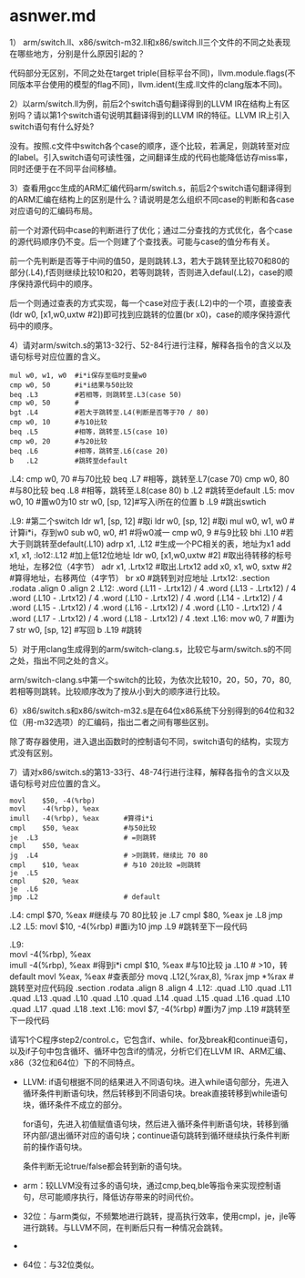 # asnwer.md

1） arm/switch.ll、x86/switch-m32.ll和x86/switch.ll三个文件的不同之处表现在哪些地方，分别是什么原因引起的？

代码部分无区别，不同之处在target triple(目标平台不同)，llvm.module.flags(不同版本平台使用的模型的flag不同)，llvm.ident(生成.ll文件的clang版本不同)。

2）以arm/switch.ll为例，前后2个switch语句翻译得到的LLVM IR在结构上有区别吗？请以第1个switch语句说明其翻译得到的LLVM IR的特征。LLVM IR上引入switch语句有什么好处?

没有。按照.c文件中switch各个case的顺序，逐个比较，若满足，则跳转至对应的label。引入switch语句可读性强，之间翻译生成的代码也能降低访存miss率，同时还便于在不同平台间移植。

3）查看用gcc生成的ARM汇编代码arm/switch.s，前后2个switch语句翻译得到的ARM汇编在结构上的区别是什么？请说明是怎么组织不同case的判断和各case对应语句的汇编码布局。

前一个对源代码中case的判断进行了优化；通过二分查找的方式优化，各个case的源代码顺序仍不变。后一个则建了个查找表。可能与case的值分布有关。

前一个先判断是否等于中间的值50，是则跳转.L3，若大于跳转至比较70和80的部分(.L4),f否则继续比较10和20，若等则跳转，否则进入defaul(.L2)，case的顺序保持源代码中的顺序。

后一个则通过查表的方式实现，每一个case对应于表(.L2)中的一个项，直接查表(ldr	w0, [x1,w0,uxtw #2])即可找到应跳转的位置(br	x0)，case的顺序保持源代码中的顺序。

4）请对arm/switch.s的第13-32行、52-84行进行注释，解释各指令的含义以及语句标号对应位置的含义。

	mul	w0, w1, w0  #i*i保存至临时变量w0
	cmp	w0, 50      #i*i结果与50比较
	beq	.L3         #若相等，则跳转至.L3(case 50)
	cmp	w0, 50      #
	bgt	.L4         #若大于跳转至.L4(判断是否等于70 / 80)
	cmp	w0, 10      #与10比较
	beq	.L5         #相等，跳转至.L5(case 10)
	cmp	w0, 20      #与20比较
	beq	.L6         #相等，跳转至.L6(case 20)
	b	.L2         #跳转至default
.L4:
	cmp	w0, 70      #与70比较
	beq	.L7         #相等，跳转至.L7(case 70)
	cmp	w0, 80      #与80比较
	beq	.L8         #相等，跳转至.L8(case 80)
	b	.L2         #跳转至default
.L5:
	mov	w0, 10      #置w0为10
	str	w0, [sp, 12]#写入i所在的位置
	b	.L9         #跳出swtich


.L9:                        #第二个switch
	ldr	w1, [sp, 12]        #取i
	ldr	w0, [sp, 12]        #取i
	mul	w0, w1, w0          #计算i*i，存到w0
	sub	w0, w0, #1          #将w0减一
	cmp	w0, 9               #与9比较
	bhi	.L10                #若大于则跳转至default(.L10)
	adrp	x1, .L12        #生成一个PC相关的表，地址为x1
	add	x1, x1, :lo12:.L12  #加上低12位地址
	ldr	w0, [x1,w0,uxtw #2] #取出待转移的标号地址，左移2位（4字节）
	adr	x1, .Lrtx12         #取出.Lrtx12
	add	x0, x1, w0, sxtw #2 #算得地址，右移两位（4字节）
	br	x0                  #跳转到对应地址
.Lrtx12:
	.section	.rodata
	.align	0
	.align	2
.L12:
	.word	(.L11 - .Lrtx12) / 4
	.word	(.L13 - .Lrtx12) / 4
	.word	(.L10 - .Lrtx12) / 4
	.word	(.L10 - .Lrtx12) / 4
	.word	(.L14 - .Lrtx12) / 4
	.word	(.L15 - .Lrtx12) / 4
	.word	(.L16 - .Lrtx12) / 4
	.word	(.L10 - .Lrtx12) / 4
	.word	(.L17 - .Lrtx12) / 4
	.word	(.L18 - .Lrtx12) / 4
	.text
.L16:
	mov	w0, 7              #置i为7
	str	w0, [sp, 12]       #写回
	b	.L19               #跳转

5）对于用clang生成得到的arm/switch-clang.s，比较它与arm/switch.s的不同之处，指出不同之处的含义。

arm/switch-clang.s中第一个switch的比较，为依次比较10，20，50，70，80,若相等则跳转。比较顺序改为了按从小到大的顺序进行比较。

6）x86/switch.s和x86/switch-m32.s是在64位x86系统下分别得到的64位和32位（用-m32选项）的汇编码，指出二者之间有哪些区别。

除了寄存器使用，进入退出函数时的控制语句不同，switch语句的结构，实现方式没有区别。

7）请对x86/switch.s的第13-33行、48-74行进行注释，解释各指令的含义以及语句标号对应位置的含义。


	movl	$50, -4(%rbp)
	movl	-4(%rbp), %eax
	imull	-4(%rbp), %eax      #算得i*i
	cmpl	$50, %eax           #与50比较
	je	.L3                     # =则跳转
	cmpl	$50, %eax
	jg	.L4                     # >则跳转，继续比 70 80
	cmpl	$10, %eax           # 与10 20比较 =则跳转
	je	.L5
	cmpl	$20, %eax
	je	.L6
	jmp	.L2                     # default
.L4:
	cmpl	$70, %eax           #继续与 70 80比较
	je	.L7
	cmpl	$80, %eax
	je	.L8
	jmp	.L2
.L5:
	movl	$10, -4(%rbp)       #置i为10
	jmp	.L9                     #跳转至下一段代码


.L9:                            
	movl	-4(%rbp), %eax      
	imull	-4(%rbp), %eax      #得到i*i
	cmpl	$10, %eax           #与10比较
	ja	.L10                    # >10，转default
	movl	%eax, %eax          #查表部分
	movq	.L12(,%rax,8), %rax
	jmp	*%rax                   #跳转至对应代码段
	.section	.rodata
	.align 8
	.align 4
.L12:
	.quad	.L10
	.quad	.L11
	.quad	.L13
	.quad	.L10
	.quad	.L10
	.quad	.L14
	.quad	.L15
	.quad	.L16
	.quad	.L10
	.quad	.L17
	.quad	.L18
	.text
.L16:
	movl	$7, -4(%rbp)        #置i为7
	jmp	.L19                    #跳转至下一段代码

请写1个C程序step2/control.c，它包含if、while、for及break和continue语句，
以及if子句中包含循环、循环中包含if的情况，分析它们在LLVM IR、ARM汇编、x86（32位和64位）下的不同特点。

- LLVM: if语句根据不同的结果进入不同语句块。进入while语句部分，先进入循环条件判断语句块，然后转移到不同语句块。break直接转移到while语句块，循环条件不成立的部分。
  
  for语句，先进入初值赋值语句块，然后进入循环条件判断语句块，转移到循环内部/退出循环对应的语句块；continue语句跳转到循环继续执行条件判断前的操作语句块。

  条件判断无论true/false都会转到新的语句块。
  
- arm：较LLVM没有过多的语句块，通过cmp,beq,ble等指令来实现控制语句，尽可能顺序执行，降低访存带来的时间代价。

- 32位：与arm类似，不频繁地进行跳转，提高执行效率，使用cmpl，je，jle等进行跳转。与LLVM不同，在判断后只有一种情况会跳转。
- 
- 64位：与32位类似。